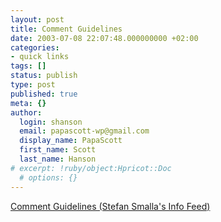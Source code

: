 ```yaml
---
layout: post
title: Comment Guidelines
date: 2003-07-08 22:07:48.000000000 +02:00
categories:
- quick links
tags: []
status: publish
type: post
published: true
meta: {}
author:
  login: shanson
  email: papascott-wp@gmail.com
  display_name: PapaScott
  first_name: Scott
  last_name: Hanson
# excerpt: !ruby/object:Hpricot::Doc
  # options: {}
---
```

<p><a title="What he said goes here too. So there." href="http://www.smalla.net/infofeed/2003/07/08/comment_guidelines.shtml">Comment Guidelines (Stefan Smalla's Info Feed)</a></p>

